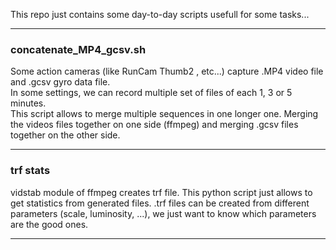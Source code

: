This repo just contains some day-to-day scripts usefull for some tasks...

---

### concatenate_MP4_gcsv.sh

Some action cameras (like RunCam Thumb2 , etc...) capture .MP4 video file and .gcsv gyro data file.  
In some settings, we can record multiple set of files of each 1, 3 or 5 minutes.  
This script allows to merge multiple sequences in one longer one. Merging the videos files together on one side (ffmpeg)
and merging .gcsv files together on the other side.

---

### trf stats

vidstab module of ffmpeg creates trf file. This python script just allows to get statistics from generated files.
.trf files can be created from different parameters (scale, luminosity, ...), we just want to know which parameters are the good ones.

---
